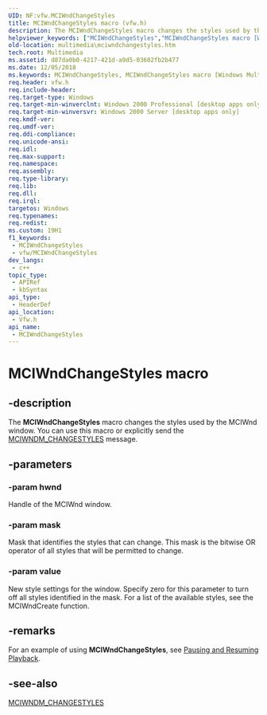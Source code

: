 ```yaml
---
UID: NF:vfw.MCIWndChangeStyles
title: MCIWndChangeStyles macro (vfw.h)
description: The MCIWndChangeStyles macro changes the styles used by the MCIWnd window. You can use this macro or explicitly send the MCIWNDM_CHANGESTYLES message.
helpviewer_keywords: ["MCIWndChangeStyles","MCIWndChangeStyles macro [Windows Multimedia]","_win32_MCIWndChangeStyles","multimedia.mciwndchangestyles","vfw/MCIWndChangeStyles"]
old-location: multimedia\mciwndchangestyles.htm
tech.root: Multimedia
ms.assetid: d87da0b0-4217-421d-a9d5-03602fb2b477
ms.date: 12/05/2018
ms.keywords: MCIWndChangeStyles, MCIWndChangeStyles macro [Windows Multimedia], _win32_MCIWndChangeStyles, multimedia.mciwndchangestyles, vfw/MCIWndChangeStyles
req.header: vfw.h
req.include-header: 
req.target-type: Windows
req.target-min-winverclnt: Windows 2000 Professional [desktop apps only]
req.target-min-winversvr: Windows 2000 Server [desktop apps only]
req.kmdf-ver: 
req.umdf-ver: 
req.ddi-compliance: 
req.unicode-ansi: 
req.idl: 
req.max-support: 
req.namespace: 
req.assembly: 
req.type-library: 
req.lib: 
req.dll: 
req.irql: 
targetos: Windows
req.typenames: 
req.redist: 
ms.custom: 19H1
f1_keywords:
 - MCIWndChangeStyles
 - vfw/MCIWndChangeStyles
dev_langs:
 - c++
topic_type:
 - APIRef
 - kbSyntax
api_type:
 - HeaderDef
api_location:
 - Vfw.h
api_name:
 - MCIWndChangeStyles
---
```


# MCIWndChangeStyles macro


## -description

The <b>MCIWndChangeStyles</b> macro changes the styles used by the MCIWnd window. You can use this macro or explicitly send the <a href="https://docs.microsoft.com/windows/desktop/Multimedia/mciwndm-changestyles">MCIWNDM_CHANGESTYLES</a> message.

## -parameters

### -param hwnd

Handle of the MCIWnd window.

### -param mask

Mask that identifies the styles that can change. This mask is the bitwise OR operator of all styles that will be permitted to change.

### -param value

New style settings for the window. Specify zero for this parameter to turn off all styles identified in the mask. For a list of the available styles, see the MCIWndCreate function.

## -remarks

For an example of using <b>MCIWndChangeStyles</b>, see <a href="https://docs.microsoft.com/windows/desktop/Multimedia/pausing-and-resuming-playback">Pausing and Resuming Playback</a>.

## -see-also

<a href="https://docs.microsoft.com/windows/desktop/Multimedia/mciwndm-changestyles">MCIWNDM_CHANGESTYLES</a>

